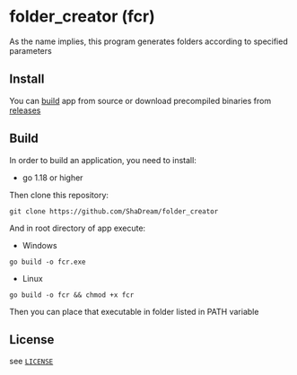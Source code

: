 # folder_creator (fcr)
As the name implies, this program generates folders according to specified parameters

## Install

You can [build](#Build) app from source or download precompiled binaries from [releases](https://github.com/ShaDream/folder_creator/releases)

## Build

In order to build an application, you need to install:
 - go 1.18 or higher

Then clone this repository:

`git clone https://github.com/ShaDream/folder_creator`

And in root directory of app execute:

 - Windows

`go build -o fcr.exe`

- Linux

`go build -o fcr && chmod +x fcr`

Then you can place that executable in folder listed in PATH variable

## License

see [`LICENSE`](https://github.com/ShaDream/folder_creator/blob/main/LICENSE)
